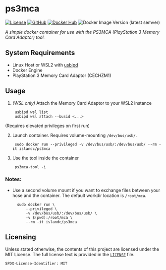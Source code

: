 # ps3mca

[![License](https://img.shields.io/github/license/islandcontroller/ps3mca)](LICENSE) [![GitHub](https://shields.io/badge/github-islandcontroller%2Fps3mca-black?logo=github)](https://github.com/islandcontroller/ps3mca) [![Docker Hub](https://shields.io/badge/docker-islandc%2Fps3mca-blue?logo=docker)](https://hub.docker.com/r/islandc/ps3mca) ![Docker Image Version (latest semver)](https://img.shields.io/docker/v/islandc/ps3mca?sort=semver)

*A simple docker container for use with the PS3MCA (PlayStation 3 Memory Card Adaptor) tool.*


## System Requirements

* Linux Host or WSL2 with [usbipd](https://learn.microsoft.com/en-us/windows/wsl/connect-usb)
* Docker Engine
* PlayStation 3 Memory Card Adaptor (CECHZM1)

## Usage

1. *(WSL only)* Attach the Memory Card Adaptor to your WSL2 instance

        usbipd wsl list
        usbipd wsl attach --busid <...>

  (Requires elevated privileges on first run)

2. Launch container. Requires volume-mounting `/dev/bus/usb/`.

        sudo docker run --privileged -v /dev/bus/usb/:/dev/bus/usb/ --rm -it islandc/ps3mca

3. Use the tool inside the container

        ps3mca-tool -i

### Notes:
* Use a second volume mount if you want to exchange files between your hose and the container. The default workdir location is `/root/mca`.

        sudo docker run \
            --privileged \
            -v /dev/bus/usb/:/dev/bus/usb/ \
            -v $(pwd):/root/mca \
            --rm -it islandc/ps3mca

## Licensing

Unless stated otherwise, the contents of this project are licensed under the MIT License. The full license text is provided in the [`LICENSE`](LICENSE) file.

    SPDX-License-Identifier: MIT